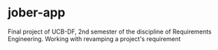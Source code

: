 # jober-app
Final project of UCB-DF, 2nd semester of the discipline of Requirements Engineering. Working with revamping a project's requirement
